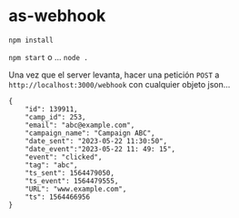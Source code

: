 # as-webhook

`npm install`

`npm start` o ... `node .`

Una vez que el server levanta, hacer una petición `POST` a `http://localhost:3000/webhook` con cualquier objeto json...

```
{
    "id": 139911,
    "camp_id": 253,
    "email": "abc@example.com",
    "campaign_name": "Campaign ABC",
    "date_sent": "2023-05-22 11:30:50", 
    "date_event":"2023-05-22 11: 49: 15",
    "event": "clicked",
    "tag": "abc",
    "ts_sent": 1564479050,
    "ts_event": 1564479555,
    "URL": "www.example.com",
    "ts": 1564466956
}
```
